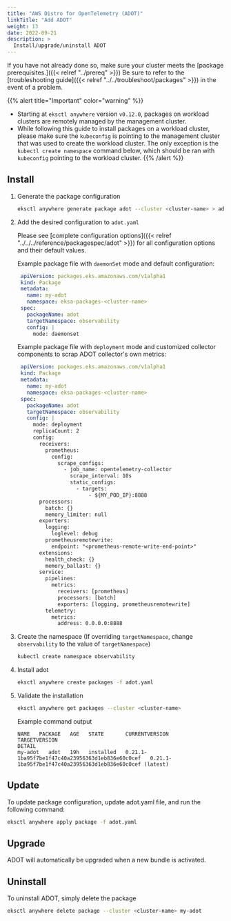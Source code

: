 ```yaml
---
title: "AWS Distro for OpenTelemetry (ADOT)"
linkTitle: "Add ADOT"
weight: 13
date: 2022-09-21
description: >
  Install/upgrade/uninstall ADOT
---
```


If you have not already done so, make sure your cluster meets the [package prerequisites.]({{< relref "../prereq" >}})
Be sure to refer to the [troubleshooting guide]({{< relref "../../troubleshoot/packages" >}}) in the event of a problem.

   {{% alert title="Important" color="warning" %}}
   * Starting at `eksctl anywhere` version `v0.12.0`, packages on workload clusters are remotely managed by the management cluster.
   * While following this guide to install packages on a workload cluster, please make sure the `kubeconfig` is pointing to the management cluster that was used to create the workload cluster. The only exception is the `kubectl create namespace` command below, which should be ran with `kubeconfig` pointing to the workload cluster.
   {{% /alert %}}

## Install

<!-- this content needs to be indented so the numbers are automatically incremented -->
1. Generate the package configuration
   ```bash
   eksctl anywhere generate package adot --cluster <cluster-name> > adot.yaml
   ```

1. Add the desired configuration to `adot.yaml`

   Please see [complete configuration options]({{< relref "../../../reference/packagespec/adot" >}}) for all configuration options and their default values.

   Example package file with `daemonSet` mode and default configuration:
   ```yaml
    apiVersion: packages.eks.amazonaws.com/v1alpha1
    kind: Package
    metadata:
      name: my-adot
      namespace: eksa-packages-<cluster-name>
    spec:
      packageName: adot
      targetNamespace: observability
      config: | 
        mode: daemonset
   ```

   Example package file with `deployment` mode and customized collector components to scrap
   ADOT collector's own metrics:
   ```yaml
    apiVersion: packages.eks.amazonaws.com/v1alpha1
    kind: Package
    metadata:
      name: my-adot
      namespace: eksa-packages-<cluster-name>
    spec:
      packageName: adot
      targetNamespace: observability
      config: | 
        mode: deployment
        replicaCount: 2
        config:
          receivers:
            prometheus:
              config:
                scrape_configs:
                  - job_name: opentelemetry-collector
                    scrape_interval: 10s
                    static_configs:
                      - targets:
                          - ${MY_POD_IP}:8888
          processors:
            batch: {}
            memory_limiter: null
          exporters:
            logging:
              loglevel: debug
            prometheusremotewrite:
              endpoint: "<prometheus-remote-write-end-point>"
          extensions:
            health_check: {}
            memory_ballast: {}
          service:
            pipelines:
              metrics:
                receivers: [prometheus]
                processors: [batch]
                exporters: [logging, prometheusremotewrite]
            telemetry:
              metrics:
                address: 0.0.0.0:8888
   ```

1. Create the namespace
  (If overriding `targetNamespace`, change `observability` to the value of `targetNamespace`)
   ```bash
   kubectl create namespace observability
   ```

1. Install adot

   ```bash
   eksctl anywhere create packages -f adot.yaml
   ```

1. Validate the installation

   ```bash
   eksctl anywhere get packages --cluster <cluster-name>
   ```

   Example command output
   ```
   NAME   PACKAGE   AGE   STATE       CURRENTVERSION                                                            TARGETVERSION                                                                   DETAIL
   my-adot   adot   19h   installed   0.21.1-1ba95f7be1f47c40a23956363d1eb836e60c0cef   0.21.1-1ba95f7be1f47c40a23956363d1eb836e60c0cef (latest)
   ```

## Update
To update package configuration, update adot.yaml file, and run the following command:
```bash
eksctl anywhere apply package -f adot.yaml
```

## Upgrade

ADOT will automatically be upgraded when a new bundle is activated.

## Uninstall

To uninstall ADOT, simply delete the package

```bash
eksctl anywhere delete package --cluster <cluster-name> my-adot
```

